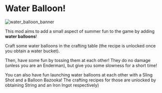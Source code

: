 # Water Balloon!

![water_balloon_banner](https://github.com/Nyfaria/WaterBalloon/assets/94301223/6d46ef42-7e82-4cc4-b412-c831b60a1c8c)

This mod aims to add a small aspect of summer fun to the game by adding **water balloons**!

Craft some water balloons in the crafting table (the recipe is unlocked once you obtain a water bucket).

Then, have some fun by tossing them at each other! They do no damage (unless you are an Enderman), but give you some slowness for a short time!

You can also have fun launching water balloons at each other with a Sling Shot and a Balloon Bazooka! The crafting recipes for those are unlocked by obtaining String and an Iron Ingot respectively)
